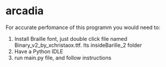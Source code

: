 # arcadia
For accurate perfomance of this programm you would need to:
1. Install Braille font, just double click file named Binary_v2_by_xchristaox.ttf. Its insideBarille_2 folder
2. Have a Python IDLE
3. run main.py file, and follow instructions 
